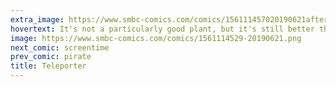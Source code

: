 ```yaml
---
extra_image: https://www.smbc-comics.com/comics/156111457020190621after.png
hovertext: It's not a particularly good plant, but it's still better than you.
image: https://www.smbc-comics.com/comics/1561114529-20190621.png
next_comic: screentime
prev_comic: pirate
title: Teleporter
---
```



